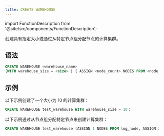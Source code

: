 ```yaml
---
title: CREATE WAREHOUSE
---
```

import FunctionDescription from '@site/src/components/FunctionDescription';

<FunctionDescription description="Introduced or updated: v1.2.687"/>

创建具有指定大小或通过从特定节点组分配节点的计算集群。

## 语法

```sql
CREATE WAREHOUSE <warehouse_name>  
[WITH warehouse_size = <size> | ( ASSIGN <node_count> NODES FROM <node_group>[, <node_count> NODES FROM <node_group> ... ] ) ]
```

## 示例

以下示例创建了一个大小为 10 的计算集群：

```sql
CREATE WAREHOUSE test_warehouse WITH warehouse_size = 10；
```

以下示例通过从节点组分配特定节点来创建计算集群：

```sql
CREATE WAREHOUSE test_warehouse (ASSIGN 1 NODES FROM log_node, ASSIGN 2 NODES FROM infra_node);
```